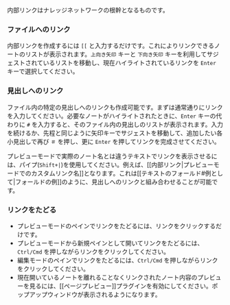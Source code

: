 内部リンクはナレッジネットワークの根幹となるものです。

### ファイルへのリンク

内部リンクを作成するには `[[` と入力するだけです。これによりリンクできるノートのリストが表示されます。`上向き矢印` キーと `下向き矢印` キーを利用してサジェストされているリストを移動し、現在ハイライトされているリンクを `Enter` キーで選択してください。

### 見出しへのリンク

ファイル内の特定の見出しへのリンクも作成可能です。まずは通常通りにリンクを入力してください。必要なノートがハイライトされたときに、`Enter` キーの代わりに `#` を入力すると、そのファイル内の見出しのリストが表示されます。入力を続けるか、先程と同じように矢印キーでサジェストを移動して、追加したい各小見出しで再び `＃` を押し、更に `Enter` を押してリンクを完成させてください。

プレビューモードで実際のノート名とは違うテキストでリンクを表示させるには、パイプ(`Shift+|`)を使用してください。例えば、[[内部リンク|プレビューモードでのカスタムリンク名]]となります。これは[[テキストのフォールド#例として|フォールドの例]]のように、見出しへのリンクと組み合わせることが可能です。

### リンクをたどる

- プレビューモードのペインでリンクをたどるには、リンクをクリックするだけです。
- プレビューモードから新規ペインとして開いてリンクをたどるには、`Ctrl/Cmd` を押しながらリンクをクリックしてください。
- 編集モードのペインでリンクをたどるには、`Ctrl/Cmd` を押しながらリンクをクリックしてください。
- 現在開いているノートを離れることなくリンクされたノート内容のプレビューを見るには、[[ページプレビュー]]プラグインを有効にしてください。ポップアップウィンドウが表示されるようになります。